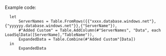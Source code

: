 Example code:


      let
          ServerNames = Table.FromRows({{"xxxx.database.windows.net"},{"yyyyyy.database.windows.net"}},{"ServerName"}),
          #"Added Custom" = Table.AddColumn(#"ServerNames", "Data", each LoadSqlData([ServerName],"TableName")),
          ExpandedData = Table.Combine(#"Added Custom"[Data])
      in
          ExpandedData
